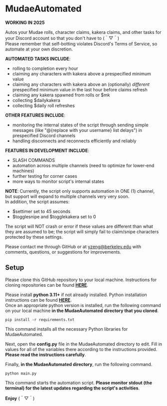 # MudaeAutomated
**WORKING IN 2025**

Autos your Mudae rolls, character claims, kakera claims, and other tasks for your Discord account so that you don't have to (＾▽＾)\
Please remember that self-botting violates Discord's Terms of Service, so automate at your own discretion.

**AUTOMATED TASKS INCLUDE**:
+ rolling to completion every hour
+ claiming any characters with kakera above a prespecified minimum value
+ claiming any characters with kakera above an (optionally) *different* prespecified minimum value in the last hour before claims refresh
+ claiming any kakera spawned from rolls or $mk
+ collecting $dailykakera
+ collecting $daily roll refreshes

**OTHER FEATURES INCLUDE**:
+ monitoring the internal states of the script through sending simple messages (like "@{replace with your username} list delays") in prespecified Discord channels
+ handling disconnects and reconnects efficiently and reliably

**FEATURES IN DEVELOPMENT INCLUDE**:
+ SLASH COMMANDS
+ automation across multiple channels (need to optimize for lower-end machines)
+ further testing for corner cases
+ more ways to monitor script's internal states

**NOTE**: Currently, the script only supports automation in ONE (1) channel, but support will expand to multiple channels very very soon.\
In addition, the script assumes:
+ $settimer set to 45 seconds
+ $togglesnipe and $togglekakera set to 0

The script will NOT crash or error if these values are different than what they are assumed to be; the script will simply fail to claim/snipe characters protected by these settings.

Please contact me through GitHub or at yzeng@berkeley.edu with comments, questions, or suggestions for improvements.

## Setup
Please clone this GitHub repository to your local machine. Instructions for cloning repositories can be found [**HERE**](https://docs.github.com/en/repositories/creating-and-managing-repositories/cloning-a-repository).

Please install **python 3.11+** if not already installed. Python installation instructions can be found [**HERE**](https://www.python.org/downloads/).\
Once an appropriate python version is installed, run the following command on your local machine **in the MudaeAutomated directory that you cloned**.
```
pip install -r requirements.txt
```
This command installs all the necessary Python libraries for MudaeAutomated.

Next, open the **config.py** file in the MudaeAutomated directory to edit. Fill in values for all of the variables there according to the instructions provided. **Please read the instructions carefully**.

Finally, **in the MudaeAutomated directory**, run the following command.
```
python main.py
```
This command starts the automation script. **Please monitor stdout (the terminal) for the latest updates regarding the script's activities**.

**Enjoy** (＾▽＾)
